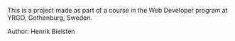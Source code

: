 This is a project made as part of a course in the Web Developer program at YRGO, Gothenburg, Sweden.

Author: Henrik Bielsten
